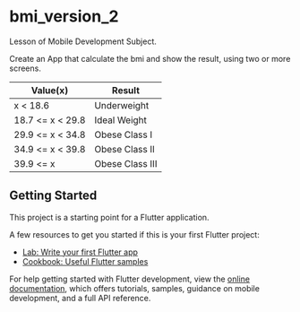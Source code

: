 # bmi_version_2

Lesson of Mobile Development Subject.

Create an App that calculate the bmi and show the result, using two or more screens.

| Value(x)         | Result          |
|------------------|-----------------|
| x < 18.6         | Underweight     |
| 18.7 <= x < 29.8 | Ideal Weight    | 
| 29.9 <= x < 34.8 | Obese Class I   |
| 34.9 <= x < 39.8 | Obese Class II  |
| 39.9 <= x        | Obese Class III |

## Getting Started

This project is a starting point for a Flutter application.

A few resources to get you started if this is your first Flutter project:

- [Lab: Write your first Flutter app](https://docs.flutter.dev/get-started/codelab)
- [Cookbook: Useful Flutter samples](https://docs.flutter.dev/cookbook)

For help getting started with Flutter development, view the
[online documentation](https://docs.flutter.dev/), which offers tutorials,
samples, guidance on mobile development, and a full API reference.
